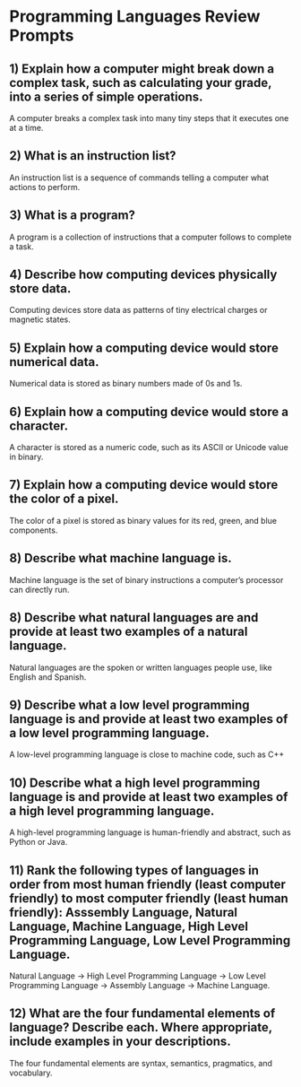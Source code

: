 # Programming Languages Review Prompts

## 1) Explain how a computer might break down a complex task, such as calculating your grade,  into a series of simple operations.
A computer breaks a complex task into many tiny steps that it executes one at a time.

## 2) What is an instruction list?
An instruction list is a sequence of commands telling a computer what actions to perform.

## 3) What is a program?
A program is a collection of instructions that a computer follows to complete a task.


## 4) Describe how computing devices physically store data.
Computing devices store data as patterns of tiny electrical charges or magnetic states.

## 5) Explain how a computing device would store numerical data.
Numerical data is stored as binary numbers made of 0s and 1s.

## 6) Explain how a computing device would store a character.
A character is stored as a numeric code, such as its ASCII or Unicode value in binary.

## 7) Explain how a computing device would store the color of a pixel.
The color of a pixel is stored as binary values for its red, green, and blue components.

## 8) Describe what machine language is.
Machine language is the set of binary instructions a computer’s processor can directly run.

## 8) Describe what natural languages are and provide at least two examples of a natural language.
Natural languages are the spoken or written languages people use, like English and Spanish.

## 9) Describe what a low level programming language is and provide at least two examples of a low level programming language.
A low-level programming language is close to machine code, such as C++

## 10) Describe what a high level programming language is and provide at least two examples of a high level programming language.
A high-level programming language is human-friendly and abstract, such as Python or Java.

## 11) Rank the following types of languages in order from most human friendly (least computer friendly) to most computer friendly (least human friendly): Asssembly Language, Natural Language, Machine Language, High Level Programming Language, Low Level Programming Language.
Natural Language → High Level Programming Language → Low Level Programming Language → Assembly Language → Machine Language.

## 12) What are the four fundamental elements of language?  Describe each.  Where appropriate, include examples in your descriptions.
The four fundamental elements are syntax, semantics, pragmatics, and vocabulary.

